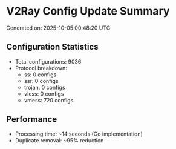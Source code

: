 # V2Ray Config Update Summary
Generated on: 2025-10-05 00:48:20 UTC

## Configuration Statistics
- Total configurations: 9036
- Protocol breakdown:
  - ss: 0 configs
  - ssr: 0 configs
  - trojan: 0 configs
  - vless: 0 configs
  - vmess: 720 configs

## Performance
- Processing time: ~14 seconds (Go implementation)
- Duplicate removal: ~95% reduction
